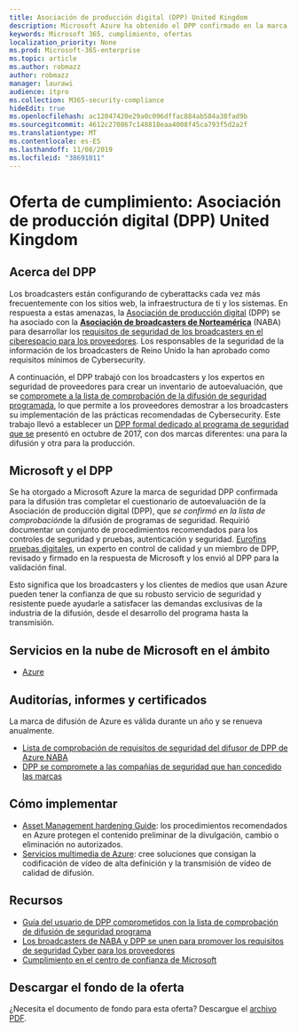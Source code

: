 ```yaml
---
title: Asociación de producción digital (DPP) United Kingdom
description: Microsoft Azure ha obtenido el DPP confirmado en la marca de seguridad para la difusión.
keywords: Microsoft 365, cumplimiento, ofertas
localization_priority: None
ms.prod: Microsoft-365-enterprise
ms.topic: article
ms.author: robmazz
author: robmazz
manager: laurawi
audience: itpro
ms.collection: M365-security-compliance
hideEdit: true
ms.openlocfilehash: ac12047420e29a0c096dffac884ab584a38fad9b
ms.sourcegitcommit: 4612c270867c148818eaa4008f45ca793f5d2a2f
ms.translationtype: MT
ms.contentlocale: es-ES
ms.lasthandoff: 11/08/2019
ms.locfileid: "38691011"
---
```

# <a name="compliance-offering-digital-production-partnership-dpp-united-kingdom"></a>Oferta de cumplimiento: Asociación de producción digital (DPP) United Kingdom

## <a name="about-the-dpp"></a>Acerca del DPP

Los broadcasters están configurando de cyberattacks cada vez más frecuentemente con los sitios web, la infraestructura de ti y los sistemas. En respuesta a estas amenazas, la [Asociación de producción digital](https://www.thedpp.com/) (DPP) se ha asociado con la [**Asociación de broadcasters de Norteamérica**](https://nabanet.com/) (NABA) para desarrollar los [requisitos de seguridad de los broadcasters en el ciberespacio para los proveedores](https://nabanet.com/wp-content/uploads/2017/08/NABA_DPP_CyberSecurity_Requirements_3.pdf). Los responsables de la seguridad de la información de los broadcasters de Reino Unido la han aprobado como requisitos mínimos de Cybersecurity.  
  
A continuación, el DPP trabajó con los broadcasters y los expertos en seguridad de proveedores para crear un inventario de autoevaluación, que se [compromete a la lista de comprobación de la difusión de seguridad programada](https://dpp-assets.s3.amazonaws.com/wp-content/uploads/2017/10/CTS_BroadcastChecklist.xlsx), lo que permite a los proveedores demostrar a los broadcasters su implementación de las prácticas recomendadas de Cybersecurity. Este trabajo llevó a establecer un [DPP formal dedicado al programa de seguridad que se](https://www.thedpp.com/tech/security/committed-to-security/) presentó en octubre de 2017, con dos marcas diferentes: una para la difusión y otra para la producción.

## <a name="microsoft-and-the-dpp"></a>Microsoft y el DPP

Se ha otorgado a Microsoft Azure la marca de seguridad DPP confirmada para la difusión tras completar el cuestionario de autoevaluación de la Asociación de producción digital (DPP), que *se confirmó en la lista de comprobación*de la difusión de programas de seguridad. Requirió documentar un conjunto de procedimientos recomendados para los controles de seguridad y pruebas, autenticación y seguridad. [Eurofins pruebas digitales](https://www.eurofins-digitaltesting.com/), un experto en control de calidad y un miembro de DPP, revisado y firmado en la respuesta de Microsoft y los envió al DPP para la validación final.  
  
Esto significa que los broadcasters y los clientes de medios que usan Azure pueden tener la confianza de que su robusto servicio de seguridad y resistente puede ayudarle a satisfacer las demandas exclusivas de la industria de la difusión, desde el desarrollo del programa hasta la transmisión.

## <a name="microsoft-in-scope-cloud-services"></a>Servicios en la nube de Microsoft en el ámbito

- [Azure](https://aka.ms/AzureCompliance)

## <a name="audits-reports-and-certificates"></a>Auditorías, informes y certificados

La marca de difusión de Azure es válida durante un año y se renueva anualmente.

- [Lista de comprobación de requisitos de seguridad del difusor de DPP de Azure NABA](https://aka.ms/Azure-CTS-Broadcast-Checklist)
- [DPP se compromete a las compañías de seguridad que han concedido las marcas](https://aka.ms/Azure-Asset-Mgmt)

## <a name="how-to-implement"></a>Cómo implementar

- [Asset Management hardening Guide](https://aka.ms/Azure-Asset-Mgmt): los procedimientos recomendados en Azure protegen el contenido preliminar de la divulgación, cambio o eliminación no autorizados.
- [Servicios multimedia de Azure](https://docs.microsoft.com/azure/media-services/): cree soluciones que consigan la codificación de vídeo de alta definición y la transmisión de vídeo de calidad de difusión.

## <a name="resources"></a>Recursos

- [Guía del usuario de DPP comprometidos con la lista de comprobación de difusión de seguridad programa](https://dpp-assets.s3.amazonaws.com/wp-content/uploads/2017/10/CTS_BroadcastChecklistUserGuide.pdf)
- [Los broadcasters de NABA y DPP se unen para promover los requisitos de seguridad Cyber para los proveedores](https://nabanet.com/wp-content/uploads/2017/08/NABAcaster-Issue_26.pdf)
- [Cumplimiento en el centro de confianza de Microsoft](https://www.microsoft.com/trust-center/compliance/compliance-overview)

## <a name="download-the-offering-backgrounder"></a>Descargar el fondo de la oferta

¿Necesita el documento de fondo para esta oferta? Descargue el [archivo PDF](https://download.microsoft.com/download/3/C/6/3C63143B-41BA-4ED7-A2A8-DDE6B0B04036/DPP-Compliance.pdf).
